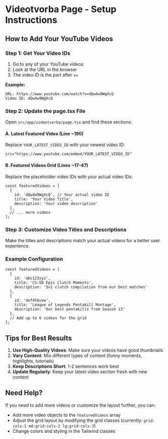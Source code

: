 # Videotvorba Page - Setup Instructions

## How to Add Your YouTube Videos

### Step 1: Get Your Video IDs

1. Go to any of your YouTube videos
2. Look at the URL in the browser
3. The video ID is the part after `v=`

**Example:**
```
URL: https://www.youtube.com/watch?v=dQw4w9WgXcQ
Video ID: dQw4w9WgXcQ
```

### Step 2: Update the page.tsx File

Open `src/app/videotvorba/page.tsx` and find these sections:

#### A. Latest Featured Video (Line ~190)
Replace `YOUR_LATEST_VIDEO_ID` with your newest video ID:
```tsx
src="https://www.youtube.com/embed/YOUR_LATEST_VIDEO_ID"
```

#### B. Featured Videos Grid (Lines ~17-47)
Replace the placeholder video IDs with your actual video IDs:
```tsx
const featuredVideos = [
  {
    id: 'dQw4w9WgXcQ', // Your actual video ID
    title: 'Your Video Title',
    description: 'Your video description'
  },
  // ... more videos
];
```

### Step 3: Customize Video Titles and Descriptions

Make the titles and descriptions match your actual videos for a better user experience.

### Example Configuration

```tsx
const featuredVideos = [
  {
    id: 'abc123xyz',
    title: 'CS:GO Epic Clutch Moments',
    description: '5v1 clutch compilation from our best matches'
  },
  {
    id: 'def456uvw',
    title: 'League of Legends Pentakill Montage',
    description: 'Our best pentakills from Season 13'
  },
  // Add up to 6 videos for the grid
];
```

## Tips for Best Results

1. **Use High-Quality Videos**: Make sure your videos have good thumbnails
2. **Vary Content**: Mix different types of content (funny moments, highlights, tutorials)
3. **Keep Descriptions Short**: 1-2 sentences work best
4. **Update Regularly**: Keep your latest video section fresh with new content

## Need Help?

If you need to add more videos or customize the layout further, you can:
- Add more video objects to the `featuredVideos` array
- Adjust the grid layout by modifying the grid classes (currently: `grid-cols-1 md:grid-cols-2 lg:grid-cols-3`)
- Change colors and styling in the Tailwind classes
